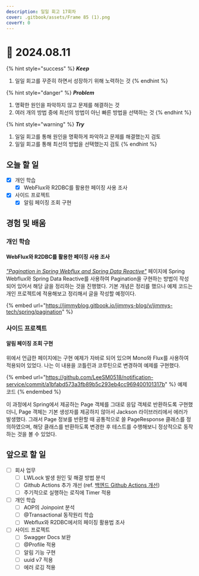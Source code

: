 ```yaml
---
description: 일일 회고 17회차
cover: .gitbook/assets/Frame 85 (1).png
coverY: 0
---
```


# 🙂 2024.08.11

{% hint style="success" %}
_**Keep**_

1. 일일 회고를 꾸준히 하면서 성장하기 위해 노력하는 것
{% endhint %}

{% hint style="danger" %}
_**Problem**_

1. 명확한 원인을 파악하지 않고 문제를 해결하는 것
2. 여러 개의 방법 중에 최선의 방법이 아닌 빠른 방법을 선택하는 것
{% endhint %}

{% hint style="warning" %}
_**Try**_

1. 일일 회고를 통해 원인을 명확하게 파악하고 문제를 해결했는지 검토
2. 일일 회고를 통해 최선의 방법을 선택했는지 검토
{% endhint %}

## 오늘 할 일

* [x] 개인 학습
  * [x] WebFlux와 R2DBC를 활용한 페이징 사용 조사
* [x] 사이드 프로젝트
  * [x] 알림 페이징 조회 구현

## 경험 및 배움

### 개인 학습

#### WebFlux와 R2DBC를 활용한 페이징 사용 조사

[_"Pagination in Spring Webflux and Spring Data Reactive"_](https://www.baeldung.com/spring-data-webflux-pagination) 페이지에 Spring Webflux와 Spring Data Reactive를 사용하여 Pagination을 구현하는 방법이 작성되어 있어서 해당 글을 정리하는 것을 진행했다. 기본 개념은 정리를 했으나 예제 코드는 개인 프로젝트에 적용해보고 정리해서 글을 작성할 예정이다.

{% embed url="https://jimmyblog.gitbook.io/jimmys-blog/v/jimmys-tech/spring/pagination" %}

### 사이드 프로젝트

#### 알림 페이징 조회 구현

위에서 언급한 페이지에는 구현 예제가 자바로 되어 있으며 Mono와 Flux를 사용하여 적용되어 있었다. 나는 이 내용을 코틀린과 코루틴으로 변경하여 예제를 구현했다.&#x20;

{% embed url="https://github.com/LeeSM0518/notification-service/commit/a1bfabd573a3fb89b5c293eb4cc969400101317b" %}
예제 코드
{% endembed %}

이 과정에서 Spring에서 제공하는 Page 객체를 그대로 응답 객체로 반환하도록 구현했더니, Page 객체는 기본 생성자를 제공하지 않아서 Jackson 라이브러리에서 에러가 발생했다. 그래서 Page 정보를 반환할 때 공통적으로 쓸 PageResponse 클래스를 정의하였으며, 해당 클래스를 반환하도록 변경한 후 테스트를 수행해보니 정상적으로 동작하는 것을 볼 수 있었다.&#x20;



## 앞으로 할 일

* [ ] 회사 업무
  * [ ] LWLock 발생 원인 및 해결 방법 분석
  * [ ] Github Actions 추가 개선 (ref. [백엔드 Github Actions 개선](https://jimmyblog.gitbook.io/jimmys-blog/v/jimmys-log#undefined-2))
  * [ ] 주기적으로 실행하는 로직에 Timer 적용
* [ ] 개인 학습
  * [ ] AOP의 Joinpoint 분석
  * [ ] @Transactional 동작원리 학습
  * [ ] Webflux와 R2DBC에서의 페이징 활용법 조사
* [ ] 사이드 프로젝트
  * [ ] Swagger Docs 보완
  * [ ] @Profile 적용
  * [ ] 알림 기능 구현
  * [ ] uuid v7 적용
  * [ ] 에러 로깅 적용
